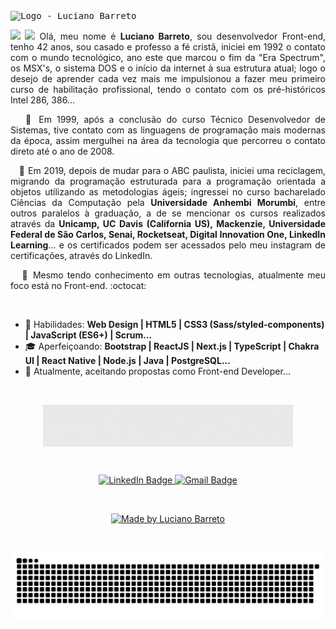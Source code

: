 #
<p>
 <kbd><img align="center" src="./gifhub.gif" alt="Logo - Luciano Barreto"/></kbd>
</p>


<p align="justify"><img src="https://github.com/TheDudeThatCode/TheDudeThatCode/blob/master/Assets/Hi.gif" width="29px"> <img src="https://github.com/TheDudeThatCode/TheDudeThatCode/blob/master/Assets/Earth.gif" width="24px"> Olá, meu nome é <strong>Luciano Barreto</strong>, sou desenvolvedor Front-end, tenho 42 anos, sou casado e professo a fé cristã, iniciei em 1992 o contato com o mundo tecnológico, ano este que marcou o fim da "Era Spectrum", os MSX's, o sistema DOS e o início da internet à sua estrutura atual; logo o desejo de aprender cada vez mais me impulsionou a fazer meu primeiro curso de habilitação profissional, tendo o contato com os pré-históricos Intel 286, 386...
</p>
<p align="justify">&nbsp;&nbsp;&nbsp;💬&nbsp;Em 1999, após a conclusão do curso Técnico Desenvolvedor de Sistemas, tive contato com as linguagens de programação mais modernas da época, assim mergulhei na área da tecnologia que percorreu o contato direto até o ano de 2008.
</p>
<p align="justify">&nbsp;&nbsp;&nbsp;💬&nbsp;Em 2019, depois de mudar para o ABC paulista, iniciei uma reciclagem, migrando da programação estruturada para a programação orientada a objetos utilizando as metodologias ágeis; ingressei no curso bacharelado Ciências da Computação pela <strong>Universidade Anhembi Morumbi</strong>, entre outros paralelos à graduação, a de se mencionar os cursos realizados através da <strong>Unicamp, UC Davis (California US), Mackenzie, Universidade Federal de São Carlos, Senai, Rocketseat, Digital Innovation One, LinkedIn Learning</strong>... e os certificados podem ser acessados pelo meu instagram de certificações, através do LinkedIn.
</p>
<p align="justify">&nbsp;&nbsp;&nbsp;💬&nbsp;Mesmo tendo conhecimento em outras tecnologias, atualmente meu foco está no Front-end.  :octocat:
</p></br>

- :rocket: Habilidades: <strong>Web Design | HTML5 | CSS3 (Sass/styled-components) | JavaScript (ES6+) | Scrum...</strong>
- :mortar_board: Aperfeiçoando: <strong>Bootstrap | ReactJS | Next.js | TypeScript | Chakra UI | React Native | Node.js | Java | PostgreSQL...</strong>
- :briefcase: Atualmente, aceitando propostas como Front-end Developer...

<br>

<p align="center">
  <kbd><img align="center" src="./logogit2.gif" alt="Gif animado das stacks" width="400"/></kbd>
</p>

</br>

<p align="center">
  
  <a href="https://www.linkedin.com/in/lucianobalmeida/" >
    <img alt="LinkedIn Badge" src="https://img.shields.io/badge/-LinkedIn-blue?style=flat&logo=Linkedin&logoColor=white&link=https://www.linkedin.com/in/lucianobalmeida/">
  </a>
  
  <a href="mailto:contato.lucianobarreto@gmail.com" >
    <img alt="Gmail Badge" src="https://img.shields.io/badge/-Gmail-c14438?style=flat&logo=Gmail&logoColor=white&link=mailto:contato.lucianobarreto@gmail.com">
  </a>

</p></br>

<p align="center">
  <a href="https://cutt.ly/eRSdjKP">
    <img alt="Made by Luciano Barreto" src="https://img.shields.io/badge/myCVgo.-Luciano%20Barreto-blue">
  </a>
</p></br>

<p align="center">
  <kbd><img align="center" src="https://github.com/Lucianobarretto/LucianoBarreto/blob/master/snake-grid.svg" alt="Snake animation" width="1200"/></kbd>
</p>
